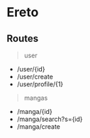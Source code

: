 # Ereto
## Routes
> user
- /user/{id}
- /user/create
- /user/profile/{1}
> mangas
- /manga/{id}
- /manga/search?s={id}
- /manga/create
